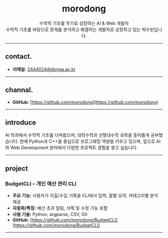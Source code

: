 <h1 align="center"> morodong </h1>

<p align="center">
   수학적 기초를 무기로 성장하는 AI & Web 개발자<br>
   수학적 기초를 바탕으로 문제를 분석하고 해결하는 개발자로 성장하고 있는 박수빈입니다.<br>
</p>

---

## contact.
- **이메일:** 2444024@donga.ac.kr

---

## channal.
- **GitHub:** [https://github.com/morodong](https://github.com/morodong)

---

## introduce
AI 학과에서 수학적 기초를 다져왔으며, 대학수학과 선형대수학 과목을 흥미롭게 공부했습니다.
현재 Python과 C++을 중심으로 프로그래밍 역량을 키우고 있으며, 앞으로 AI와 Web Development 분야에서 다양한 프로젝트 경험을 쌓고 싶습니다.

---

## project

### BudgetCLI – 개인 예산 관리 CLI
- **주요 기능:** 사용자가 지출/수입 기록을 CLI에서 입력, 월별 요약, 카테고리별 분석 제공  
- **자동화/특징:** 예산 초과 알림, 삭제 및 수정 기능 포함  
- **사용 기술:** Python, argparse, CSV, Git  
- **GitHub:** [https://github.com/morodong/BudgetCLI](https://github.com/morodong/BudgetCLI)

---

